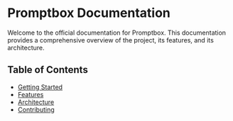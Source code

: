# Promptbox Documentation

Welcome to the official documentation for Promptbox. This documentation provides a comprehensive overview of the project, its features, and its architecture.

## Table of Contents

- [Getting Started](./getting-started.md)
- [Features](./features.md)
- [Architecture](./architecture.md)
- [Contributing](./contributing.md)

